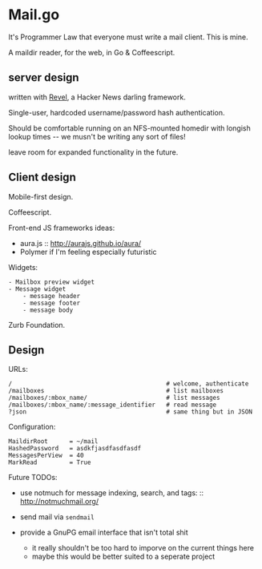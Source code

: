 # Mail.go

It's Programmer Law that everyone must write a mail client. This is
mine.

A maildir reader, for the web, in Go & Coffeescript.

## server design

written with
[Revel](http://robfig.github.io/revel/manual/organization.html), a
Hacker News darling framework.

Single-user, hardcoded username/password hash authentication.

Should be comfortable running on an NFS-mounted homedir with longish
lookup times -- we musn't be writing any sort of files!

leave room for expanded functionality in the future. 

## Client design

Mobile-first design.

Coffeescript.

Front-end JS frameworks ideas:

- aura.js :: http://aurajs.github.io/aura/
- Polymer if I'm feeling especially futuristic

Widgets:
    
    - Mailbox preview widget
    - Message widget
        - message header
        - message footer
        - message body

Zurb Foundation.

## Design

URLs:

    /                                           # welcome, authenticate
    /mailboxes                                  # list mailboxes
    /mailboxes/:mbox_name/                      # list messages
    /mailboxes/:mbox_name/:message_identifier   # read message
    ?json                                       # same thing but in JSON

Configuration:

    MaildirRoot      = ~/mail
    HashedPassword   = asdkfjasdfasdfasdf
    MessagesPerView  = 40
    MarkRead         = True
    
Future TODOs:

- use notmuch for message indexing, search, and tags: ::
  http://notmuchmail.org/

- send mail via `sendmail`
- provide a GnuPG email interface that isn't total shit
    - it really shouldn't be too hard to imporve on the current things
      here
    - maybe this would be better suited to a seperate project
